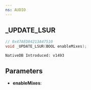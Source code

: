 ```yaml
---
ns: AUDIO
---
```

## _UPDATE_LSUR

```c
// 0x47AED84213A47510
void _UPDATE_LSUR(BOOL enableMixes);
```

```
NativeDB Introduced: v1493
```

## Parameters
* **enableMixes**:

